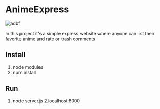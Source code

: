 # AnimeExpress

![adbf](https://user-images.githubusercontent.com/39502339/42414848-01a3e84e-820d-11e8-9b6f-f02a8aa40f6c.PNG)

In this project it's a simple express website where anyone can list their favorite anime and rate or trash comments

## Install
1. node modules
2. npm install

## Run
1. node server.js
2.localhost:8000
